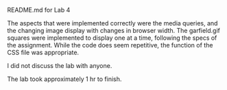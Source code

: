 README.md for Lab 4

The aspects that were implemented correctly were the media queries, and the changing image display with changes in browser width. The garfield.gif squares were implemented to display one at a time, following the specs of the assignment. While the code does seem repetitive, the function of the CSS file was appropriate.  

I did not discuss the lab with anyone. 

The lab took approximately 1 hr to finish.  
